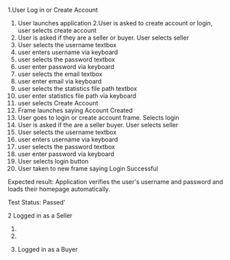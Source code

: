  1.User Log in or Create Account
 
 
1. User launches application
2.User is asked to create account or login, user selects create account
3. User is asked if they are a seller or buyer. User selects seller
4. User selects the username textbox
5. user enters username via keyboard
6. user selects the password textbox
7. user enter password via keyboard
6. user selects the email textbox
7. user enter email via keyboard
6. user selects the statistics file path textbox
7. user enter statistics file path via keyboard
8. user selects Create Account
9. Frame launches saying Account Created
10. User goes to login or create account frame. Selects login
11. User is asked if the are a seller buyer. User selects seller
12. User selects the username textbox
13. user enters username via keyboard
14. user selects the password textbox
15. user enter password via keyboard
16. User selects login button
17. User taken to new frame saying Login Successful

Expected result: Application verifies the user's username and password and loads their homepage automatically. 

Test Status: Passed'

2  Logged in as a Seller

1. 
2.

3. Logged in as a Buyer
